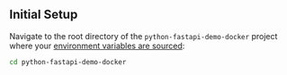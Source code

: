 ## Initial Setup
Navigate to the root directory of the `python-fastapi-demo-docker` project where your [environment variables are sourced](../../introduction/python/environment-setup):
```bash
cd python-fastapi-demo-docker
```